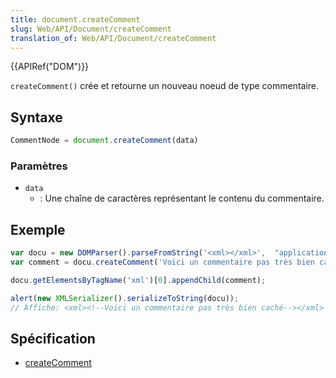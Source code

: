 ```yaml
---
title: document.createComment
slug: Web/API/Document/createComment
translation_of: Web/API/Document/createComment
---
```


{{APIRef("DOM")}}

`createComment()` crée et retourne un nouveau noeud de type commentaire.

## Syntaxe

```js
CommentNode = document.createComment(data)
```

### Paramètres

- `data`
  - : Une chaîne de caractères représentant le contenu du commentaire.

## Exemple

```js
var docu = new DOMParser().parseFromString('<xml></xml>',  "application/xml");
var comment = docu.createComment('Voici un commentaire pas très bien caché');

docu.getElementsByTagName('xml')[0].appendChild(comment);

alert(new XMLSerializer().serializeToString(docu));
// Affiche: <xml><!--Voici un commentaire pas très bien caché--></xml>
```

## Spécification

- [createComment](http://www.w3.org/TR/REC-DOM-Level-1/level-one-core.html#method-createComment)

